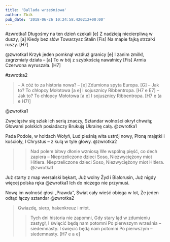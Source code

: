 ```yaml
---
title: 'Ballada wrześniowa'
author: Zbik
pub_date: '2018-06-26 10:24:58.420212+00:00'
---
```


#zwrotka1
Długośmy na ten dzień czekali [e]
Z nadzieją niecierpliwą w duszy, [a]
Kiedy bez słów Towarzysz Stalin [Fis]
Na mapie fajką strzałki ruszy. [H7]

@zwrotka1
Krzyk jeden pomknął wzdłuż granicy [e]
I zanim zmilkł, zagrzmiały działa – [a]
To w bój z szybkością nawałnicy [Fis]
Armia Czerwona wyruszała. [H7]

#zwrotka2
>– A cóż to za historia nowa? – [e]
>Zdumiona spyta Europa. [G]
>– Jak to? To chłopcy Mołotowa [a e]
>I sojusznicy Ribbentropa. [H7 e E7]
>– Jak to? To chłopcy Mołotowa [a e]
>I sojusznicy Ribbentropa. [H7 e (a e H7)]

@zwrotka1

Zwycięstw się szlak ich serią znaczy,
Sztandar wolności okrył chwałą;
Głowami polskich posiadaczy
Brukują Ukrainę całą.
@zwrotka1

Pada Podole, w hołdach Wołyń,
Lud pieśnią wita ustrój nowy,
Płoną majątki i kościoły,
I Chrystus – z kulą w tyle głowy.
@zwrotka2
>>Nad polem bitwy dłonie wzniosą
>We wspólną pięść, co dech zapiera –
>Nieprzeliczone dzieci Soso,
>Niezwyciężony miot Hitlera.
>Nieprzeliczone dzieci Soso,
Niezwyciężony miot Hitlera.
@zwrotka1


Już starty z map wersalski bękart,
Już wolny Żyd i Białorusin,
Już nigdy więcej polska ręka
@zwrotka1
Ich do niczego nie przymusi.

Nową im wolność głosi „Prawda”,
Świat cały wieść obiega w lot,
Że jeden odtąd łączy sztandar
@zwrotka2
>Gwiazdę, sierp, hakenkreuz i młot.
>>Tych dni historia nie zapomni,
>Gdy stary ląd w zdumieniu zastygł,
>I święcić będą nam potomni
>Po pierwszym września – siedemnasty.
I święcić będą nam potomni
Po pierwszym – siedemnasty. [H7 e a e]